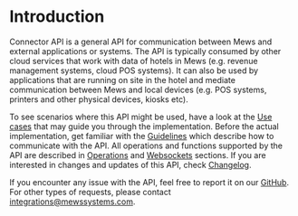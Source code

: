 # Introduction

Connector API is a general API for communication between Mews and external applications or systems. The API is typically consumed by other cloud services that work with data of hotels in Mews \(e.g. revenue management systems, cloud POS systems\). It can also be used by applications that are running on site in the hotel and mediate communication between Mews and local devices \(e.g. POS systems, printers and other physical devices, kiosks etc\).

To see scenarios where this API might be used, have a look at the [Use cases](use-cases.md) that may guide you through the implementation. Before the actual implementation, get familiar with the [Guidelines](guidelines.md) which describe how to communicate with the API. All operations and functions supported by the API are described in [Operations](operations.md) and [Websockets](websockets.md) sections. If you are interested in changes and updates of this API, check [Changelog](changelog.md).

If you encounter any issue with the API, feel free to report it on our [GitHub](https://github.com/MewsSystems/developers). For other types of requests, please contact [integrations@mewssystems.com](mailto://integrations@mewssystems.com).

